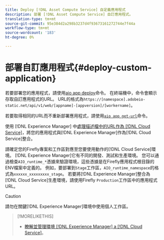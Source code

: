 ```yaml
---
title: Deploy [!DNL Asset Compute Service] 自定義應用程式
description: 部署 [!DNL Asset Compute Service] 自訂應用程式。
translation-type: tm+mt
source-git-commit: 95e384d2a298b3237d4f93673161272744e7f44a
workflow-type: tm+mt
source-wordcount: '183'
ht-degree: 0%

---
```



# 部署自訂應用程式{#deploy-custom-application}

若要部署您的應用程式，請使用[aio app deploy](https://github.com/adobe/aio-cli#aio-appdeploy)命令。 在終端機中，命令會顯示存取自訂應用程式的URL。 URL的格式為`https://[namespace].adobeio-static.net/api/v1/web/[appname]-[appversion]/[workername]`。

若要取得相同的URL而不重新部署應用程式，請使用[`aio app get-url`](https://github.com/adobe/aio-cli#aio-appget-url-action)命令。

使用 [!DNL Experience Manager] 中[處理描述檔中的URL作為 [!DNL Cloud Service]](https://experienceleague.adobe.com/docs/experience-manager-cloud-service/assets/manage/asset-microservices-configure-and-use.html)，將您的應用程式與[!DNL Experience Manager]作為[!DNL Cloud Service]整合。

請確定您的Firefly專案和工作區對應至您要使用動作的[!DNL Cloud Service]環境。 [!DNL Experience Manager]它有不同的開發、測試和生產環境。 您可以通過檢查`AIO_runtime_*`憑據來驗證環境，這些憑據是在Firefly應用程式根目錄的ENV檔案中定義的。 例如，要部署到`Stage`工作區，`AIO_runtime_namespace`的格式為`xxxxxx_xxxxxxxxx_stage`。 若要將[!DNL Experience Manager]整合為[!DNL Cloud Service]生產環境，請使用Firefly `Production`工作區中的應用程式URL。

>[!CAUTION]
>
>請勿在關鍵[!DNL Experience Manager]環境中使用個人工作區。

>[!MORELIKETHIS]
>
>* [瞭解並管理環境 [!DNL Experience Manager] a [!DNL Cloud Service]](https://experienceleague.adobe.com/docs/experience-manager-cloud-service/implementing/using-cloud-manager/manage-environments.html)。

